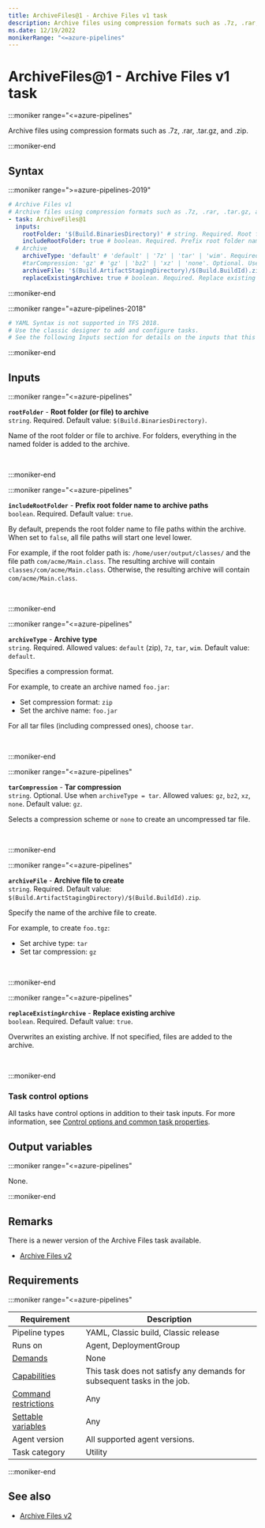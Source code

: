 ```yaml
---
title: ArchiveFiles@1 - Archive Files v1 task
description: Archive files using compression formats such as .7z, .rar, .tar.gz, and .zip.
ms.date: 12/19/2022
monikerRange: "<=azure-pipelines"
---
```


# ArchiveFiles@1 - Archive Files v1 task

<!-- :::description::: -->
:::moniker range="<=azure-pipelines"

<!-- :::editable-content name="description"::: -->
Archive files using compression formats such as .7z, .rar, .tar.gz, and .zip.
<!-- :::editable-content-end::: -->

:::moniker-end
<!-- :::description-end::: -->

<!-- :::syntax::: -->
## Syntax

:::moniker range=">=azure-pipelines-2019"

```yaml
# Archive Files v1
# Archive files using compression formats such as .7z, .rar, .tar.gz, and .zip.
- task: ArchiveFiles@1
  inputs:
    rootFolder: '$(Build.BinariesDirectory)' # string. Required. Root folder (or file) to archive. Default: $(Build.BinariesDirectory).
    includeRootFolder: true # boolean. Required. Prefix root folder name to archive paths. Default: true.
  # Archive
    archiveType: 'default' # 'default' | '7z' | 'tar' | 'wim'. Required. Archive type. Default: default.
    #tarCompression: 'gz' # 'gz' | 'bz2' | 'xz' | 'none'. Optional. Use when archiveType = tar. Tar compression. Default: gz.
    archiveFile: '$(Build.ArtifactStagingDirectory)/$(Build.BuildId).zip' # string. Required. Archive file to create. Default: $(Build.ArtifactStagingDirectory)/$(Build.BuildId).zip.
    replaceExistingArchive: true # boolean. Required. Replace existing archive. Default: true.
```

:::moniker-end

:::moniker range="=azure-pipelines-2018"

```yaml
# YAML Syntax is not supported in TFS 2018.
# Use the classic designer to add and configure tasks.
# See the following Inputs section for details on the inputs that this task supports.
```

:::moniker-end
<!-- :::syntax-end::: -->

<!-- :::inputs::: -->
## Inputs

<!-- :::item name="rootFolder"::: -->
:::moniker range="<=azure-pipelines"

**`rootFolder`** - **Root folder (or file) to archive**<br>
`string`. Required. Default value: `$(Build.BinariesDirectory)`.<br>
<!-- :::editable-content name="helpMarkDown"::: -->
Name of the root folder or file to archive.  For folders, everything in the named folder is added to the archive.
<!-- :::editable-content-end::: -->
<br>

:::moniker-end
<!-- :::item-end::: -->
<!-- :::item name="includeRootFolder"::: -->
:::moniker range="<=azure-pipelines"

**`includeRootFolder`** - **Prefix root folder name to archive paths**<br>
`boolean`. Required. Default value: `true`.<br>
<!-- :::editable-content name="helpMarkDown"::: -->
By default, prepends the root folder name to file paths within the archive.  When set to `false`, all file paths will start one level lower.

For example, if the root folder path is: `/home/user/output/classes/` and the file path `com/acme/Main.class`. The resulting archive will contain `classes/com/acme/Main.class`. Otherwise, the resulting archive will contain `com/acme/Main.class`.
<!-- :::editable-content-end::: -->
<br>

:::moniker-end
<!-- :::item-end::: -->
<!-- :::item name="archiveType"::: -->
:::moniker range="<=azure-pipelines"

**`archiveType`** - **Archive type**<br>
`string`. Required. Allowed values: `default` (zip), `7z`, `tar`, `wim`. Default value: `default`.<br>
<!-- :::editable-content name="helpMarkDown"::: -->
Specifies a compression format.  

For example, to create an archive named `foo.jar`:

- Set compression format: `zip`
- Set the archive name: `foo.jar`  

For all tar files (including compressed ones), choose `tar`.
<!-- :::editable-content-end::: -->
<br>

:::moniker-end
<!-- :::item-end::: -->
<!-- :::item name="tarCompression"::: -->
:::moniker range="<=azure-pipelines"

**`tarCompression`** - **Tar compression**<br>
`string`. Optional. Use when `archiveType = tar`. Allowed values: `gz`, `bz2`, `xz`, `none`. Default value: `gz`.<br>
<!-- :::editable-content name="helpMarkDown"::: -->
Selects a compression scheme or `none` to create an uncompressed tar file.
<!-- :::editable-content-end::: -->
<br>

:::moniker-end
<!-- :::item-end::: -->
<!-- :::item name="archiveFile"::: -->
:::moniker range="<=azure-pipelines"

**`archiveFile`** - **Archive file to create**<br>
`string`. Required. Default value: `$(Build.ArtifactStagingDirectory)/$(Build.BuildId).zip`.<br>
<!-- :::editable-content name="helpMarkDown"::: -->
Specify the name of the archive file to create.  

For example, to create `foo.tgz`:

- Set archive type: `tar`
- Set tar compression: `gz`
<!-- :::editable-content-end::: -->
<br>

:::moniker-end
<!-- :::item-end::: -->
<!-- :::item name="replaceExistingArchive"::: -->
:::moniker range="<=azure-pipelines"

**`replaceExistingArchive`** - **Replace existing archive**<br>
`boolean`. Required. Default value: `true`.<br>
<!-- :::editable-content name="helpMarkDown"::: -->
Overwrites an existing archive.  If not specified, files are added to the archive.
<!-- :::editable-content-end::: -->
<br>

:::moniker-end
<!-- :::item-end::: -->

### Task control options

All tasks have control options in addition to their task inputs. For more information, see [Control options and common task properties](/azure/devops/pipelines/yaml-schema/steps-task#common-task-properties).
<!-- :::inputs-end::: -->

<!-- :::outputVariables::: -->
## Output variables

:::moniker range="<=azure-pipelines"

None.

:::moniker-end
<!-- :::outputVariables-end::: -->

<!-- :::remarks::: -->
<!-- :::editable-content name="remarks"::: -->
## Remarks

There is a newer version of the Archive Files task available.

* [Archive Files v2](archive-files-v2.md)
<!-- :::editable-content-end::: -->
<!-- :::remarks-end::: -->

<!-- :::examples::: -->
<!-- :::editable-content name="examples"::: -->
<!-- :::editable-content-end::: -->
<!-- :::examples-end::: -->

<!-- :::properties::: -->
## Requirements

:::moniker range="<=azure-pipelines"

| Requirement | Description |
|-------------|-------------|
| Pipeline types | YAML, Classic build, Classic release |
| Runs on | Agent, DeploymentGroup |
| [Demands](/azure/devops/pipelines/process/demands) | None |
| [Capabilities](/azure/devops/pipelines/agents/agents#capabilities) | This task does not satisfy any demands for subsequent tasks in the job. |
| [Command restrictions](/azure/devops/pipelines/security/templates#agent-logging-command-restrictions) | Any |
| [Settable variables](/azure/devops/pipelines/security/templates#agent-logging-command-restrictions) | Any |
| Agent version | All supported agent versions. |
| Task category | Utility |

:::moniker-end
<!-- :::properties-end::: -->

<!-- :::see-also::: -->
<!-- :::editable-content name="seeAlso"::: -->
## See also

* [Archive Files v2](archive-files-v2.md)
<!-- :::editable-content-end::: -->
<!-- :::see-also-end::: -->
